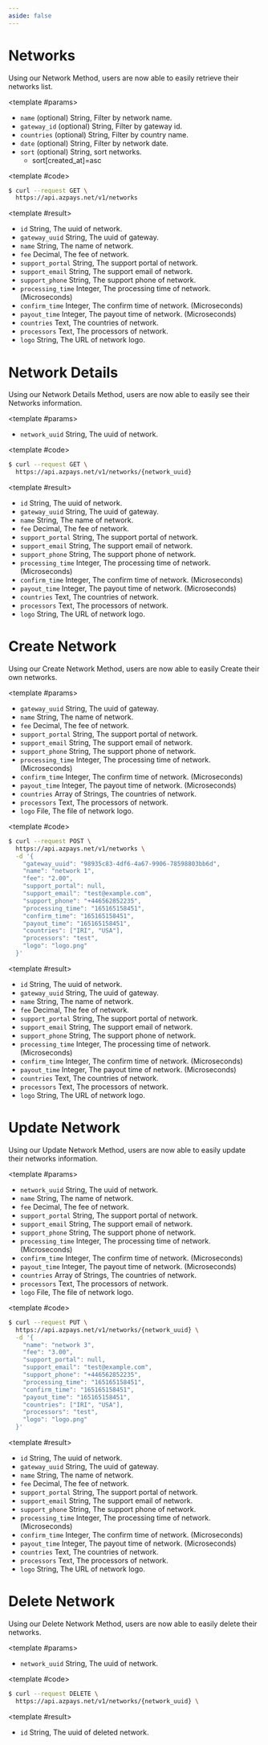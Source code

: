 ```yaml
---
aside: false
---
```


<!--@include: /partials/libraries.md-->

<CodeBox lang="Restful" method="GET" endpoint="/v1/networks">

# Networks

Using our Network Method, users are now able to easily retrieve their networks list.

<!--@include: /partials/authorization.md-->

<template #params>

- `name` (optional) <span>String</span>, Filter by network name.
- `gateway_id` (optional) <span>String</span>, Filter by gateway id.
- `countries` (optional) <span>String</span>, Filter by country name.
- `date` (optional) <span>String</span>, Filter by network date.
- `sort` (optional) <span>String</span>, sort networks.
    - sort[created_at]=asc

</template>


<template #code>

```bash
$ curl --request GET \
  https://api.azpays.net/v1/networks
```

</template>

</CodeBox>

<Response jfile="response/azpays/network/networks" >

<template #result>

- `id` <span>String</span>, The uuid of network.
- `gateway_uuid` <span>String</span>, The uuid of gateway.
- `name` <span>String</span>, The name of network.
- `fee` <span>Decimal</span>, The fee of network.
- `support_portal` <span>String</span>, The support portal of network.
- `support_email` <span>String</span>, The support email of network.
- `support_phone` <span>String</span>, The support phone of network.
- `processing_time` <span>Integer</span>, The processing time of network. (Microseconds)
- `confirm_time` <span>Integer</span>, The confirm time of network. (Microseconds)
- `payout_time` <span>Integer</span>, The payout time of network. (Microseconds)
- `countries` <span>Text</span>, The countries of network.
- `processors` <span>Text</span>, The processors of network.
- `logo` <span>String</span>, The URL of network logo.

</template>

</Response>


<CodeBox lang="Restful" method="GET" endpoint="/v1/networks/{network_uuid}">

# Network Details

Using our Network Details Method, users are now able to easily see their Networks information.

<!--@include: /partials/authorization.md-->

<template #params>

- `network_uuid` <span>String</span>, The uuid of network.

</template>

<template #code>

```bash
$ curl --request GET \
  https://api.azpays.net/v1/networks/{network_uuid}
```

</template>

</CodeBox>

<Response jfile="response/azpays/network/network" >

<template #result>

- `id` <span>String</span>, The uuid of network.
- `gateway_uuid` <span>String</span>, The uuid of gateway.
- `name` <span>String</span>, The name of network.
- `fee` <span>Decimal</span>, The fee of network.
- `support_portal` <span>String</span>, The support portal of network.
- `support_email` <span>String</span>, The support email of network.
- `support_phone` <span>String</span>, The support phone of network.
- `processing_time` <span>Integer</span>, The processing time of network. (Microseconds)
- `confirm_time` <span>Integer</span>, The confirm time of network. (Microseconds)
- `payout_time` <span>Integer</span>, The payout time of network. (Microseconds)
- `countries` <span>Text</span>, The countries of network.
- `processors` <span>Text</span>, The processors of network.
- `logo` <span>String</span>, The URL of network logo.

</template>

</Response>


<CodeBox lang="Restful" method="POST" endpoint="/v1/networks">

# Create Network

Using our Create Network Method, users are now able to easily Create their own networks.

<!--@include: /partials/authorization.md-->

<template #params>

- `gateway_uuid` <span>String</span>, The uuid of gateway.
- `name` <span>String</span>, The name of network.
- `fee` <span>Decimal</span>, The fee of network.
- `support_portal` <span>String</span>, The support portal of network.
- `support_email` <span>String</span>, The support email of network.
- `support_phone` <span>String</span>, The support phone of network.
- `processing_time` <span>Integer</span>, The processing time of network. (Microseconds)
- `confirm_time` <span>Integer</span>, The confirm time of network. (Microseconds)
- `payout_time` <span>Integer</span>, The payout time of network. (Microseconds)
- `countries` <span>Array of Strings</span>, The countries of network.
- `processors` <span>Text</span>, The processors of network.
- `logo` <span>File</span>, The file of network logo.

</template>

<template #code>

```bash
$ curl --request POST \
  https://api.azpays.net/v1/networks \
  -d '{
    "gateway_uuid": "98935c83-4df6-4a67-9906-78598803bb6d",
    "name": "network 1",
    "fee": "2.00",
    "support_portal": null,
    "support_email": "test@example.com",
    "support_phone": "+446562852235",
    "processing_time": "165165158451",
    "confirm_time": "165165158451",
    "payout_time": "165165158451",
    "countries": ["IRI", "USA"],
    "processors": "test",
    "logo": "logo.png"
  }'
```

</template>

</CodeBox>

<Response jfile="response/azpays/network/create-network" >

<template #result>

- `id` <span>String</span>, The uuid of network.
- `gateway_uuid` <span>String</span>, The uuid of gateway.
- `name` <span>String</span>, The name of network.
- `fee` <span>Decimal</span>, The fee of network.
- `support_portal` <span>String</span>, The support portal of network.
- `support_email` <span>String</span>, The support email of network.
- `support_phone` <span>String</span>, The support phone of network.
- `processing_time` <span>Integer</span>, The processing time of network. (Microseconds)
- `confirm_time` <span>Integer</span>, The confirm time of network. (Microseconds)
- `payout_time` <span>Integer</span>, The payout time of network. (Microseconds)
- `countries` <span>Text</span>, The countries of network.
- `processors` <span>Text</span>, The processors of network.
- `logo` <span>String</span>, The URL of network logo.

</template>

</Response>

<CodeBox lang="Restful" method="PUT" endpoint="/v1/networks/{network_uuid}">

# Update Network

Using our Update Network Method, users are now able to easily update their networks information.

<!--@include: /partials/authorization.md-->

<template #params>

- `network_uuid` <span>String</span>, The uuid of network.
- `name` <span>String</span>, The name of network.
- `fee` <span>Decimal</span>, The fee of network.
- `support_portal` <span>String</span>, The support portal of network.
- `support_email` <span>String</span>, The support email of network.
- `support_phone` <span>String</span>, The support phone of network.
- `processing_time` <span>Integer</span>, The processing time of network. (Microseconds)
- `confirm_time` <span>Integer</span>, The confirm time of network. (Microseconds)
- `payout_time` <span>Integer</span>, The payout time of network. (Microseconds)
- `countries` <span>Array of Strings</span>, The countries of network.
- `processors` <span>Text</span>, The processors of network.
- `logo` <span>File</span>, The file of network logo.

</template>

<template #code>

```bash
$ curl --request PUT \
  https://api.azpays.net/v1/networks/{network_uuid} \
  -d '{
    "name": "network 3",
    "fee": "3.00",
    "support_portal": null,
    "support_email": "test@example.com",
    "support_phone": "+446562852235",
    "processing_time": "165165158451",
    "confirm_time": "165165158451",
    "payout_time": "165165158451",
    "countries": ["IRI", "USA"],
    "processors": "test",
    "logo": "logo.png"
  }'
```

</template>

</CodeBox>

<Response jfile="response/azpays/network/update-network" >

<template #result>

- `id` <span>String</span>, The uuid of network.
- `gateway_uuid` <span>String</span>, The uuid of gateway.
- `name` <span>String</span>, The name of network.
- `fee` <span>Decimal</span>, The fee of network.
- `support_portal` <span>String</span>, The support portal of network.
- `support_email` <span>String</span>, The support email of network.
- `support_phone` <span>String</span>, The support phone of network.
- `processing_time` <span>Integer</span>, The processing time of network. (Microseconds)
- `confirm_time` <span>Integer</span>, The confirm time of network. (Microseconds)
- `payout_time` <span>Integer</span>, The payout time of network. (Microseconds)
- `countries` <span>Text</span>, The countries of network.
- `processors` <span>Text</span>, The processors of network.
- `logo` <span>String</span>, The URL of network logo.

</template>

</Response>

<CodeBox lang="Restful" method="DELETE" endpoint="/v1/networks/{network_uuid}">

# Delete Network

Using our Delete Network Method, users are now able to easily delete their networks.

<!--@include: /partials/authorization.md-->

<template #params>

- `network_uuid` <span>String</span>, The uuid of network.

</template>

<template #code>

```bash
$ curl --request DELETE \
  https://api.azpays.net/v1/networks/{network_uuid} \
```

</template>

</CodeBox>

<Response jfile="response/azpays/network/delete-network" >

<template #result>

- `id` <span>String</span>, The uuid of deleted network.

</template>

</Response>
